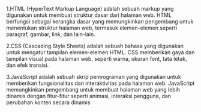 1.HTML (HyperText Markup Language) adalah sebuah markup yang digunakan untuk membuat struktur dasar dari halaman web. HTML berfungsi sebagai kerangka dasar yang memungkinkan pengembang untuk menentukan struktur halaman web, termasuk elemen-elemen seperti paragraf, gambar, link, dan lain-lain.

2.CSS (Cascading Style Sheets) adalah sebuah bahasa yang digunakan untuk mengatur tampilan elemen-elemen HTML. CSS memberikan gaya dan tampilan visual pada halaman web, seperti warna, ukuran font, tata letak, dan efek transisi.

3.JavaScript adalah sebuah skrip pemrograman yang digunakan untuk memberikan fungsionalitas dan interaktivitas pada halaman web. JavaScript memungkinkan pengembang untuk membuat halaman web yang lebih dinamis dengan fitur-fitur seperti animasi, interaksi pengguna, dan perubahan konten secara dinamis
